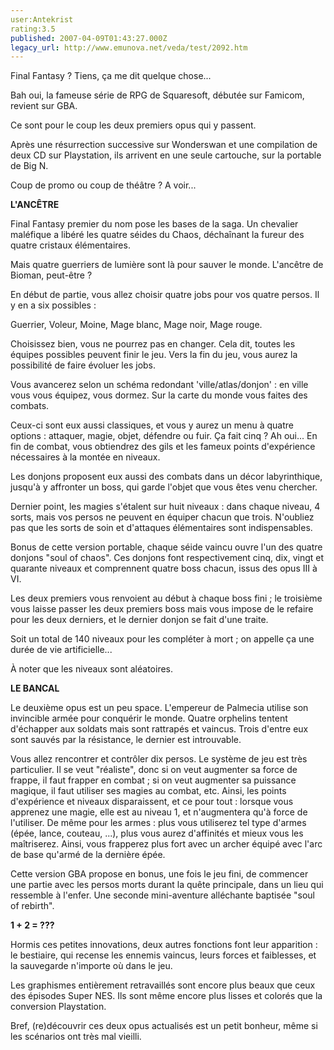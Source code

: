 ```yaml
---
user:Antekrist
rating:3.5
published: 2007-04-09T01:43:27.000Z
legacy_url: http://www.emunova.net/veda/test/2092.htm
---
```

Final Fantasy ? Tiens, ça me dit quelque chose...  

Bah oui, la fameuse série de RPG de Squaresoft, débutée sur Famicom, revient sur GBA.  

Ce sont pour le coup les deux premiers opus qui y passent.  

Après une résurrection successive sur Wonderswan et une compilation de deux CD sur Playstation, ils arrivent en une seule cartouche, sur la portable de Big N.  

Coup de promo ou coup de théâtre ? A voir...  

  

**L'ANCÊTRE**  

Final Fantasy premier du nom pose les bases de la saga. Un chevalier maléfique a libéré les quatre séides du Chaos, déchaînant la fureur des quatre cristaux élémentaires.  

Mais quatre guerriers de lumière sont là pour sauver le monde. L'ancêtre de Bioman, peut-être ?  

  

En début de partie, vous allez choisir quatre jobs pour vos quatre persos. Il y en a six possibles :  

Guerrier, Voleur, Moine, Mage blanc, Mage noir, Mage rouge.  

Choisissez bien, vous ne pourrez pas en changer. Cela dit, toutes les équipes possibles peuvent finir le jeu. Vers la fin du jeu, vous aurez la possibilité de faire évoluer les jobs.  

  

Vous avancerez selon un schéma redondant 'ville/atlas/donjon' : en ville vous vous équipez, vous dormez. Sur la carte du monde vous faites des combats.  

Ceux-ci sont eux aussi classiques, et vous y aurez un menu à quatre options : attaquer, magie, objet, défendre ou fuir. Ça fait cinq ? Ah oui... En fin de combat, vous obtiendrez des gils et les fameux points d'expérience nécessaires à la montée en niveaux.  

Les donjons proposent eux aussi des combats dans un décor labyrinthique, jusqu'à y affronter un boss, qui garde l'objet que vous êtes venu chercher.  

Dernier point, les magies s'étalent sur huit niveaux : dans chaque niveau, 4 sorts, mais vos persos ne peuvent en équiper chacun que trois. N'oubliez pas que les sorts de soin et d'attaques élémentaires sont indispensables.  

  

Bonus de cette version portable, chaque séide vaincu ouvre l'un des quatre donjons "soul of chaos". Ces donjons font respectivement cinq, dix, vingt et quarante niveaux et comprennent quatre boss chacun, issus des opus III à VI.  

Les deux premiers vous renvoient au début à chaque boss fini ; le troisième vous laisse passer les deux premiers boss mais vous impose de le refaire pour les deux derniers, et le dernier donjon se fait d'une traite.  

Soit un total de 140 niveaux pour les compléter à mort ; on appelle ça une durée de vie artificielle...  

À noter que les niveaux sont aléatoires.  

  

**LE BANCAL**  

Le deuxième opus est un peu space. L'empereur de Palmecia utilise son invincible armée pour conquérir le monde. Quatre orphelins tentent d'échapper aux soldats mais sont rattrapés et vaincus. Trois d'entre eux sont sauvés par la résistance, le dernier est introuvable.  

  

Vous allez rencontrer et contrôler dix persos. Le système de jeu est très particulier. Il se veut "réaliste", donc si on veut augmenter sa force de frappe, il faut frapper en combat ; si on veut augmenter sa puissance magique, il faut utiliser ses magies au combat, etc. Ainsi, les points d'expérience et niveaux disparaissent, et ce pour tout : lorsque vous apprenez une magie, elle est au niveau 1, et n'augmentera qu'à force de l'utiliser. De même pour les armes : plus vous utiliserez tel type d'armes (épée, lance, couteau, ...), plus vous aurez d'affinités et mieux vous les maîtriserez. Ainsi, vous frapperez plus fort avec un archer équipé avec l'arc de base qu'armé de la dernière épée.  

  

Cette version GBA propose en bonus, une fois le jeu fini, de commencer une partie avec les persos morts durant la quête principale, dans un lieu qui ressemble à l'enfer. Une seconde mini-aventure alléchante baptisée "soul of rebirth".  

  

**1 + 2 = ???**  

Hormis ces petites innovations, deux autres fonctions font leur apparition : le bestiaire, qui recense les ennemis vaincus, leurs forces et faiblesses, et la sauvegarde n'importe où dans le jeu.  

  

Les graphismes entièrement retravaillés sont encore plus beaux que ceux des épisodes Super NES. Ils sont même encore plus lisses et colorés que la conversion Playstation.  

  

Bref, (re)découvrir ces deux opus actualisés est un petit bonheur, même si les scénarios ont très mal vieilli.